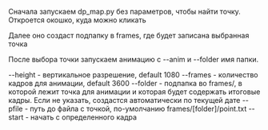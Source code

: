 Сначала запускаем dp_map.py без параметров, чтобы найти точку. Откроется окошко, куда можно кликать

Далее оно создаст подпапку в frames, где будет записана выбранная точка

После выбора точки запускаем анимацию с --anim и --folder имя папки.

--height - вертикальное разрешение, default 1080
--frames - количество кадров для анимации, default 3600
--folder - подпапка во frames/, в которой лежит точка для анимации и которая будет содержать итоговые кадры. Если не указать, создастся автоматически по текущей дате
--pfile - путь до файла с точкой, по-умолчанию frames/[folder]/point.txt
--start - начать с определенного кадра
